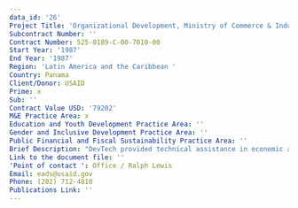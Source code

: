 ```yaml
---
data_id: '26'
Project Title: 'Organizational Development, Ministry of Commerce & Industry'
Subcontract Number: ''
Contract Number: 525-0189-C-00-7010-00
Start Year: '1987'
End Year: '1987'
Region: 'Latin America and the Caribbean '
Country: Panama
Client/Donor: USAID
Prime: x
Sub: ''
Contract Value USD: '79202'
M&E Practice Area: x
Education and Youth Development Practice Area: ''
Gender and Inclusive Development Practice Area: ''
Public Financial and Fiscal Sustainability Practice Area: ''
Brief Description: "DevTech provided technical assistance in economic analysis and organizational development. The project consisted of redefining the strategic mission of the Ministry so it could enhance its role as a promoter and facilitator of private-sector development. The analysis included a wide range of sectoral activities of the ministry, including capital markets, financial enterprises, the insurance industry, fisheries, mineral resources, domestic and international trade, patent and brand registration, and the definition of industry standards.\r\n\r\nThe project also analyzed general economic conditions that affect the development of the private sector, especially labor markets, market imperfections in the transportation industry, the legal system, and the body of laws regarding property rights and the security of contractual relations. In addition, DevTech provided technical assistance in the design of management information systems and budgeting procedures.\r\n\r\n"
Link to the document file: ''
'Point of contact ': Office / Ralph Lewis
Email: eads@usaid.gov
Phone: (202) 712-4810
Publications Link: ''
---
```

